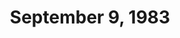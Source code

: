 ---
title: September 9, 1983
private_reel: The Stray Cats
videos:
  - title: Rod Stewart - Young Turks
  - title: Loverboy - Queen Of The Broken Hearts
  - title: The Pointer Sisters - I'm So Excited
  - title: Journey - After The Fall
    vote_nominee: true
    vote_results: 25841
  - title: The Police - Every Breath You Take
    vote_nominee: true
    vote_results: 28537
    vote_winner: true
  - title: J. Geils Band - Centerfold
    hall_of_fame: true
  - title: Sheena Easton - Telephone
    world_premiere_video: true
  - title: Rolling Stones - Neighbors
  - title: Lindsey Buckingham - Holiday Road
  - title: Ashford & Simpson - High Rise
    world_premiere_video: true
  - title: Men Without Hats - Safety Dance
  - title: Hall & Oates - Maneater
  - title: The Stray Cats - Sexy & 17
  - title: David Bowie - Ashes To Ashes
    hall_of_fame: true
  - title: Duran Duran - Girls On Film
  - title: The Clash - Rock The Casbah
notes: The Police retire as the first 4 time Video Vote champion.
---